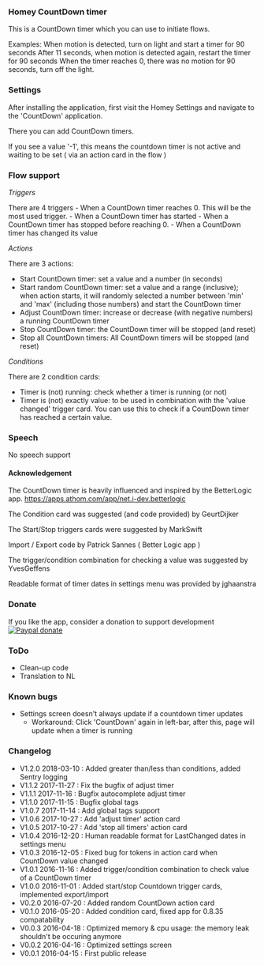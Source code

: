 ### Homey CountDown timer
This is a CountDown timer which you can use to initiate flows.

Examples: When motion is detected, turn on light and start a timer for 90 seconds
	  After 11 seconds, when motion is detected again, restart the timer for 90 seconds
	  When the timer reaches 0, there was no motion for 90 seconds, turn off the light.

### Settings
After installing the application, first visit the Homey Settings and navigate to the 'CountDown' application.

There you can add CountDown timers.

If you see a value '-1', this means the countdown timer is not active and waiting to be set ( via an action card in the flow )

### Flow support

*Triggers*

There are 4 triggers
	- When a CountDown timer reaches 0. This will be the most used trigger.
	- When a CountDown timer has started
	- When a CountDown timer has stopped before reaching 0.
	- When a CountDown timer has changed its value

*Actions*

There are 3 actions:

- Start CountDown timer: set a value and a number (in seconds)
- Start random CountDown timer: set a value and a range (inclusive); when action starts, it will randomly selected a number between 'min' and 'max' (including those numbers) and start the CountDown timer
- Adjust CountDown timer: increase or decrease (with negative numbers) a running CountDown timer
- Stop CountDown timer: the CountDown timer will be stopped (and reset)
- Stop all CountDown timers: All CountDown timers will be stopped (and reset)

*Conditions*

There are 2 condition cards:

- Timer is (not) running: check whether a timer is running (or not)
- Timer is (not) exactly value: to be used in combination with the 'value changed' trigger card. You can use this to check if a CountDown timer has reached a certain value.

### Speech

No speech support

#### Acknowledgement

The CountDown timer is heavily influenced and inspired by the BetterLogic app. https://apps.athom.com/app/net.i-dev.betterlogic

The Condition card was suggested (and code provided) by GeurtDijker

The Start/Stop triggers cards were suggested by MarkSwift

Import / Export code by Patrick Sannes ( Better Logic app )

The trigger/condition combination for checking a value was suggested by YvesGeffens

Readable format of timer dates in settings menu was provided by jghaanstra

### Donate

If you like the app, consider a donation to support development  
[![Paypal donate][pp-donate-image]][pp-donate-link]

### ToDo

- Clean-up code
- Translation to NL

### Known bugs

- Settings screen doesn't always update if a countdown timer updates
    - Workaround: Click 'CountDown' again in left-bar, after this, page will update when a timer is running

### Changelog

- V1.2.0 2018-03-10 : Added greater than/less than conditions, added Sentry logging
- V1.1.2 2017-11-27 : Fix the bugfix of adjust timer
- V1.1.1 2017-11-16 : Bugfix autocomplete adjust timer
- V1.1.0 2017-11-15 : Bugfix global tags
- V1.0.7 2017-11-14 : Add global tags support
- V1.0.6 2017-10-27 : Add 'adjust timer' action card
- V1.0.5 2017-10-27 : Add 'stop all timers' action card
- V1.0.4 2016-12-20 : Human readable format for LastChanged dates in settings menu
- V1.0.3 2016-12-05 : Fixed bug for tokens in action card when CountDown value changed
- V1.0.1 2016-11-16 : Added trigger/condition combination to check value of a CountDown timer
- V1.0.0 2016-11-01 : Added start/stop Countdown trigger cards, implemented export/import
- V0.2.0 2016-07-20 : Added random CountDown action card
- V0.1.0 2016-05-20 : Added condition card, fixed app for 0.8.35 compatability
- V0.0.3 2016-04-18 : Optimized memory & cpu usage: the memory leak shouldn't be occuring anymore
- V0.0.2 2016-04-16 : Optimized settings screen
- V0.0.1 2016-04-15 : First public release

[pp-donate-link]: https://www.paypal.com/cgi-bin/webscr?cmd=_donations&business=ralf%40iae%2enl&lc=GB&item_name=homey%2dcountdown&currency_code=EUR&bn=PP%2dDonationsBF%3abtn_donate_SM%2egif%3aNonHosted
[pp-donate-image]: https://www.paypalobjects.com/en_US/i/btn/btn_donateCC_LG.gif
